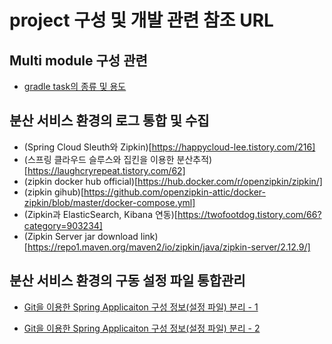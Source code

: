 project 구성 및 개발 관련 참조 URL
===

## Multi module 구성 관련
 - [gradle task의 종류 및 용도](https://bepoz-study-diary.tistory.com/372)
 
 
 ## 분산 서비스 환경의 로그 통합 및 수집 
  - (Spring Cloud Sleuth와 Zipkin)[https://happycloud-lee.tistory.com/216]
  - (스프링 클라우드 슬루스와 집킨을 이용한 분산추적)[https://laughcryrepeat.tistory.com/62]
  - (zipkin docker hub official)[https://hub.docker.com/r/openzipkin/zipkin/]
  - (zipkin gihub)[https://github.com/openzipkin-attic/docker-zipkin/blob/master/docker-compose.yml]
  - (Zipkin과 ElasticSearch, Kibana 연동)[https://twofootdog.tistory.com/66?category=903234]
  - (Zipkin Server jar download link)[https://repo1.maven.org/maven2/io/zipkin/java/zipkin-server/2.12.9/]

## 분산 서비스 환경의 구동 설정 파일 통합관리 
 - [Git을 이용한 Spring Applicaiton 구성 정보(설정 파일) 분리 - 1](https://velog.io/@yaincoding/%EC%95%A0%ED%94%8C%EB%A6%AC%EC%BC%80%EC%9D%B4%EC%85%98%EC%9D%98-%EA%B5%AC%EC%84%B1%EC%A0%95%EB%B3%B4-%EB%B6%84%EB%A6%AC-feat.-Spring-Cloud-Config)
 
 - [Git을 이용한 Spring Applicaiton 구성 정보(설정 파일) 분리 - 2](https://ibks-platform.tistory.com/384)